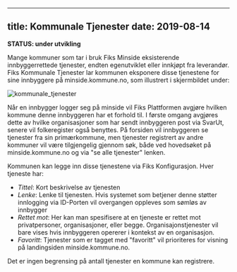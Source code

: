 
---
title: Kommunale Tjenester
date: 2019-08-14
---

**STATUS: under utvikling**

Mange kommuner som tar i bruk Fiks Minside eksisterende innbyggerrettede tjenester, endten egenutviklet eller innkjøpt fra leverandør. Fiks Kommunale Tjenester lar kommunen eksponere disse tjenestene for sine innbyggere på minside.kommune.no, som illustrert i skjermbildet under:

![kommunale_tjenester](/images/kommunaletjenester.png "Kommunale tjenester")

Når en innbygger logger seg på minside vil Fiks Plattformen avgjøre hvilken kommune denne innbyggeren har et forhold til. I første omgang avgjøres dette av hvilke organisasjoner som har sendt innbyggeren post via SvarUt, senere vil folkeregister også benyttes. På forsiden vil innbyggeren se tjenester fra sin primærkommune, men tjenester registrert av andre kommuner vil være tilgjengelig gjennom søk, både ved hovedsøket på minside.kommune.no og via "se alle tjenester" lenken. 

Kommunen kan legge inn disse tjenestene via Fiks Konfigurasjon. Hver tjeneste har:

* _Tittel_: Kort beskrivelse av tjenesten
* _Lenke_: Lenke til tjenesten. Hvis systemet som betjener denne støtter innlogging via ID-Porten vil overgangen oppleves som sømløs av innbygger
* _Rettet mot_: Her kan man spesifisere at en tjeneste er rettet mot privatpersoner, organisasjoner, eller begge. Organisajonstjenester vil bare vises hvis innbyggeren opererer i kontekst av en organisasjon. 
* _Favoritt_: Tjenester som er tagget med "favoritt" vil prioriteres for visning på landingsiden minside.kommune.no.

Det er ingen begrensing på antall tjenester en kommune kan registrere.
